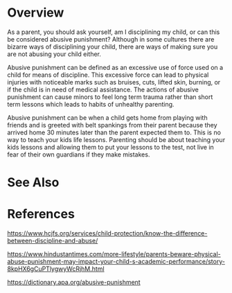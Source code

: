 # Overview

As a parent, you should ask yourself, am I disciplining my child, or can
this be considered abusive punishment? Although in some cultures there
are bizarre ways of disciplining your child, there are ways of making
sure you are not abusing your child either.

Abusive punishment can be defined as an excessive use of force used on a
child for means of discipline. This excessive force can lead to physical
injuries with noticeable marks such as bruises, cuts, lifted skin,
burning, or if the child is in need of medical assistance. The actions
of abusive punishment can cause minors to feel long term trauma rather
than short term lessons which leads to habits of unhealthy parenting.

Abusive punishment can be when a child gets home from playing with
friends and is greeted with belt spankings from their parent because
they arrived home 30 minutes later than the parent expected them to.
This is no way to teach your kids life lessons. Parenting should be
about teaching your kids lessons and allowing them to put your lessons
to the test, not live in fear of their own guardians if they make
mistakes.

# See Also

# References

https://www.hcjfs.org/services/child-protection/know-the-difference-between-discipline-and-abuse/

https://www.hindustantimes.com/more-lifestyle/parents-beware-physical-abuse-punishment-may-impact-your-child-s-academic-performance/story-8kpHX6gCuPTlygwyWcRjhM.html

https://dictionary.apa.org/abusive-punishment